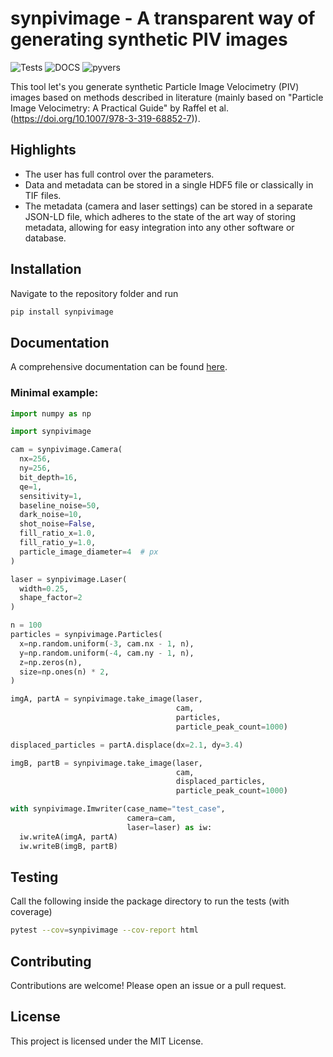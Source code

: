 # synpivimage - A transparent way of generating synthetic PIV images

![Tests](https://github.com/matthiasprobst/synpivimage/actions/workflows/tests.yml/badge.svg)
![DOCS](https://codecov.io/gh/matthiasprobst/synpivimage/branch/dev/graph/badge.svg)
![pyvers](https://img.shields.io/badge/python-3.8%20%7C%203.9%20%7C%203.10%20%7C%203.11%20%7C%203.12-blue)

This tool let's you generate synthetic Particle Image Velocimetry (PIV) images based on methods described in
literature (mainly based on "Particle Image Velocimetry: A Practical Guide" by Raffel et
al. (https://doi.org/10.1007/978-3-319-68852-7)).

## Highlights

- The user has full control over the parameters.
- Data and metadata can be stored in a single HDF5 file or classically in TIF files.
- The metadata (camera and laser settings) can be stored in a separate JSON-LD file, which adheres to the state of the
  art way of storing metadata, allowing for easy integration into any other software or database.

## Installation

Navigate to the repository folder and run

```bash
pip install synpivimage
```

## Documentation

A comprehensive documentation can be found [here](https://synpivimage.readthedocs.io/en/latest/).

### Minimal example:

```python
import numpy as np

import synpivimage

cam = synpivimage.Camera(
  nx=256,
  ny=256,
  bit_depth=16,
  qe=1,
  sensitivity=1,
  baseline_noise=50,
  dark_noise=10,
  shot_noise=False,
  fill_ratio_x=1.0,
  fill_ratio_y=1.0,
  particle_image_diameter=4  # px
)

laser = synpivimage.Laser(
  width=0.25,
  shape_factor=2
)

n = 100
particles = synpivimage.Particles(
  x=np.random.uniform(-3, cam.nx - 1, n),
  y=np.random.uniform(-4, cam.ny - 1, n),
  z=np.zeros(n),
  size=np.ones(n) * 2,
)

imgA, partA = synpivimage.take_image(laser,
                                     cam,
                                     particles,
                                     particle_peak_count=1000)

displaced_particles = partA.displace(dx=2.1, dy=3.4)

imgB, partB = synpivimage.take_image(laser,
                                     cam,
                                     displaced_particles,
                                     particle_peak_count=1000)

with synpivimage.Imwriter(case_name="test_case",
                          camera=cam,
                          laser=laser) as iw:
  iw.writeA(imgA, partA)
  iw.writeB(imgB, partB)
```

## Testing

Call the following inside the package directory to run the tests (with coverage)

```bash
pytest --cov=synpivimage --cov-report html
```

## Contributing

Contributions are welcome! Please open an issue or a pull request.

## License

This project is licensed under the MIT License.